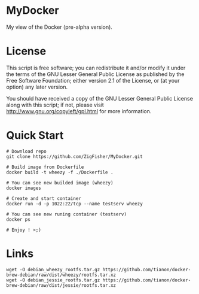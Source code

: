 MyDocker
========

My view of the Docker (pre-alpha version).


License
=======

This script is free software; you can redistribute it and/or modify it under the terms of
the GNU Lesser General Public License as published by the Free Software Foundation;
either version 2.1 of the License, or (at your option) any later version.

You should have received a copy of the GNU Lesser General Public License along with this
script; if not, please visit http://www.gnu.org/copyleft/gpl.html for more information.


Quick Start
===========

	# Download repo
	git clone https://github.com/ZigFisher/MyDocker.git

	# Build image from Dockerfile
	docker build -t wheezy -f ./Dockerfile .

	# You can see new builded image (wheezy)
	docker images

	# Create and start container
	docker run -d -p 1022:22/tcp --name testserv wheezy

	# You can see new runing container (testserv)
	docker ps

	# Enjoy ! >;)

Links
=====

	wget -O debian_wheezy_rootfs.tar.gz https://github.com/tianon/docker-brew-debian/raw/dist/wheezy/rootfs.tar.xz
	wget -O debian_jessie_rootfs.tar.gz https://github.com/tianon/docker-brew-debian/raw/dist/jessie/rootfs.tar.xz